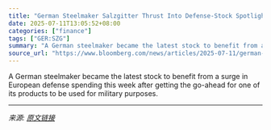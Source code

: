 ```yaml
---
title: "German Steelmaker Salzgitter Thrust Into Defense-Stock Spotlight"
date: 2025-07-11T13:05:52+08:00
categories: ["finance"]
tags: ["GER:SZG"]
summary: "A German steelmaker became the latest stock to benefit from a surge in European defense spending this week after getting the go-ahead for one of its products to be used for military purposes."
source_url: "https://www.bloomberg.com/news/articles/2025-07-11/german-steelmaker-salzgitter-thrust-into-defense-stock-spotlight"
---
```


A German steelmaker became the latest stock to benefit from a surge in European defense spending this week after getting the go-ahead for one of its products to be used for military purposes.

---

*来源: [原文链接](https://www.bloomberg.com/news/articles/2025-07-11/german-steelmaker-salzgitter-thrust-into-defense-stock-spotlight)*
